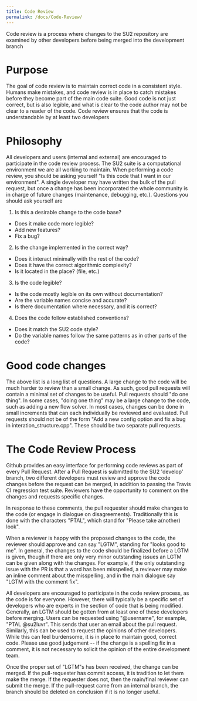 ```yaml
---
title: Code Review
permalink: /docs/Code-Review/
---
```


Code review is a process where changes to the SU2 repository are examined by other developers before being merged into the development branch

# Purpose
The goal of code review is to maintain correct code in a consistent style. Humans make mistakes, and code review is in place to catch mistakes before they become part of the main code suite. Good code is not just correct, but is also legible, and what is clear to the code author may not be clear to a reader of the code. Code review ensures that the code is understandable by at least two developers

# Philosophy
All developers and users (internal and external) are encouraged to participate in the code review process. The SU2 suite is a computational environment we are all working to maintain. When performing a code review, you should be asking yourself "Is this code that I want in our environment". A single developer may have written the bulk of the pull request, but once a change has been incorporated the whole community is in charge of future changes (maintenance, debugging, etc.). Questions you should ask yourself are

1. Is this a desirable change to the code base? 
- Does it make code more legible? 
- Add new features? 
- Fix a bug?

2. Is the change implemented in the correct way?
- Does it interact minimally with the rest of the code?
- Does it have the correct algorithmic complexity?
- Is it located in the place? (file, etc.)

3. Is the code legible?
- Is the code mostly legible on its own without documentation?
- Are the variable names concise and accurate?
- Is there documentation where necessary, and it is correct?

4. Does the code follow established conventions?
- Does it match the SU2 code style?
- Do the variable names follow the same patterns as in other parts of the code?

# Good code changes
The above list is a long list of questions. A large change to the code will be much harder to review than a small change. As such, good pull requests will contain a minimal set of changes to be useful. Pull requests should "do one thing". In some cases, "doing one thing" may be a large change to the code, such as adding a new flow solver. In most cases, changes can be done in small increments that can each individually be reviewed and evaluated. Pull requests should not be of the form "Add a new config option and fix a bug in interation_structure.cpp". These should be two separate pull requests.

# The Code Review Process
Github provides an easy interface for performing code reviews as part of every Pull Request. After a Pull Request is submitted to the SU2 'develop' branch, two different developers must review and approve the code changes before the request can be merged, in addition to passing the Travis CI regression test suite. Reviewers have the opportunity to comment on the changes and requests specific changes.

In response to these comments, the pull requester should make changes to the code (or engage in dialogue on disagreements). Traditionally this is done with the characters "PTAL", which stand for "Please take a(nother) look".

When a reviewer is happy with the proposed changes to the code, the reviewer should approve and can say "LGTM", standing for "looks good to me". In general, the changes to the code should be finalized before a LGTM is given, though if there are only very minor outstanding issues an LGTM can be given along with the changes. For example, if the only outstanding issue with the PR is that a word has been misspelled, a reviewer may make an inline comment about the misspelling, and in the main dialogue say "LGTM with the comment fix". 

All developers are encouraged to participate in the code review process, as the code is for everyone. However, there will typically be a specific set of developers who are experts in the section of code that is being modified. Generally, an LGTM should be gotten from at least one of these developers before merging. Users can be requested using "@username", for example, "PTAL @su2luvr". This sends that user an email about the pull request. Similarly, this can be used to request the opinions of other developers. While this can feel burdensome, it is in place to maintain good, correct code. Please use good judgement -- if the change is a spelling fix in a comment, it is not necessary to solicit the opinion of the entire development team.

Once the proper set of "LGTM"s has been received, the change can be merged. If the pull-requester has commit access, it is tradition to let them make the merge. If the requester does not, then the main/final reviewer can submit the merge. If the pull-request came from an internal branch, the branch should be deleted on conclusion if it is no longer useful.
